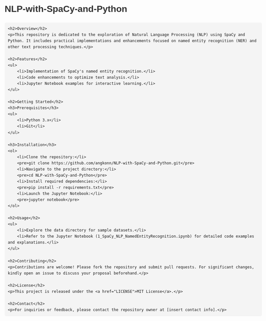 <!DOCTYPE html>
<html lang="en">
<head>
    <meta charset="UTF-8">
    <meta name="viewport" content="width=device-width, initial-scale=1.0">
    <title>NLP-with-SpaCy-and-Python</title>
    <style>
        body { font-family: Arial, sans-serif; line-height: 1.6; margin: 0 auto; max-width: 800px; padding: 20px; }
        h1 { color: #333; }
        h2 { color: #555; }
        pre { background: #f4f4f4; padding: 10px; border-radius: 5px; }
    </style>
</head>
<body>
    <h1>NLP-with-SpaCy-and-Python</h1>

    <h2>Overview</h2>
    <p>This repository is dedicated to the exploration of Natural Language Processing (NLP) using SpaCy and Python. It includes practical implementations and enhancements focused on named entity recognition (NER) and other text processing techniques.</p>

    <h2>Features</h2>
    <ul>
        <li>Implementation of SpaCy's named entity recognition.</li>
        <li>Code enhancements to optimize text analysis.</li>
        <li>Jupyter Notebook examples for interactive learning.</li>
    </ul>

    <h2>Getting Started</h2>
    <h3>Prerequisites</h3>
    <ul>
        <li>Python 3.x</li>
        <li>Git</li>
    </ul>

    <h3>Installation</h3>
    <ol>
        <li>Clone the repository:</li>
        <pre>git clone https://github.com/angkonn/NLP-with-SpaCy-and-Python.git</pre>
        <li>Navigate to the project directory:</li>
        <pre>cd NLP-with-SpaCy-and-Python</pre>
        <li>Install required dependencies:</li>
        <pre>pip install -r requirements.txt</pre>
        <li>Launch the Jupyter Notebook:</li>
        <pre>jupyter notebook</pre>
    </ol>

    <h2>Usage</h2>
    <ul>
        <li>Explore the data directory for sample datasets.</li>
        <li>Refer to the Jupyter Notebook (1_SpaCy_NLP_NamedEntityRecognition.ipynb) for detailed code examples and explanations.</li>
    </ul>

    <h2>Contributing</h2>
    <p>Contributions are welcome! Please fork the repository and submit pull requests. For significant changes, kindly open an issue to discuss your proposal beforehand.</p>

    <h2>License</h2>
    <p>This project is released under the <a href="LICENSE">MIT License</a>.</p>

    <h2>Contact</h2>
    <p>For inquiries or feedback, please contact the repository owner at [insert contact info].</p>
</body>
</html>